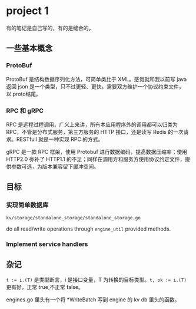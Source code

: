 # project 1

有的笔记是自己写的，有的是缝合的。

## 一些基本概念

### ProtoBuf

ProtoBuf 是结构数据序列化方法，可简单类比于 XML。感觉就和我以前写 java 返回 json 是一个类型，只不过更轻、更快。需要双方维护一个协议约束文件，以.proto结尾。

### RPC 和 gRPC

RPC 是远程过程调用，广义上来讲，所有本应用程序外的调用都可以归类为 RPC，不管是分布式服务，第三方服务的 HTTP 接口，还是读写 Redis 的一次请求。RESTfull 就是一种实现 RPC 的方式。

gRPC 是一款 RPC 框架，使用 Protobuf 进行数据编码，提高数据压缩率；使用 HTTP2.0 弥补了 HTTP1.1 的不足；同样在调用方和服务方使用协议约定文件，提供参数可选，为版本兼容留下缓冲空间。

## 目标

### 实现简单数据库

`kv/storage/standalone_storage/standalone_storage.go`

do all read/write operations through `engine_util` provided methods.

### Implement service handlers

## 杂记

`t := i.(T)` 是类型断言，i 是接口变量，T 为转换的目标类型。`t, ok := i.(T)` 更有好，正常 true,不正常 false。

engines.go 里头有一个将 *WriteBatch 写到 engine 的 kv db 里头的函数。